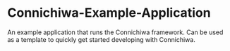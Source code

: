 # Connichiwa-Example-Application
An example application that runs the Connichiwa framework. Can be used as a template to quickly get started developing with Connichiwa.
